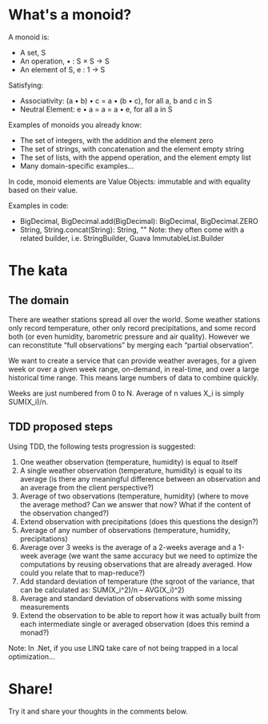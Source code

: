 What's a monoid?
================

A monoid is:
 - A set, S
 - An operation, • : S × S -> S
 - An element of S, e : 1 -> S

Satisfying:
 - Associativity: (a • b) • c = a • (b • c), for all a, b and c in S
 - Neutral Element: e • a = a = a • e, for all a in S

Examples of monoids you already know: 
 - The set of integers, with the addition and the element zero
 - The set of strings, with concatenation and the element empty string
 - The set of lists, with the append operation, and the element empty list
 - Many domain-specific examples...

In code, monoid elements are Value Objects: immutable and with equality based on their value.

Examples in code:
 - BigDecimal, BigDecimal.add(BigDecimal): BigDecimal, BigDecimal.ZERO
 - String, String.concat(String): String, ""
Note: they often come with a related builder, i.e. StringBuilder, Guava ImmutableList.Builder

The kata
========

The domain
----------
There are weather stations spread all over the world. Some weather stations only record temperature, other only record precipitations, and some record both (or even humidity, barometric pressure and air quality). However we can reconstitute “full observations” by merging each “partial observation”. 
  
We want to create a service that can provide weather averages, for a given week or over a given week range, on-demand, in real-time, and over a large historical time range. This means large numbers of data to combine quickly.

Weeks are just numbered from 0 to N. Average of n values X_i is simply SUM(X_i)/n.

TDD proposed steps
------------------
Using TDD, the following tests progression is suggested:
 1. One weather observation (temperature, humidity) is equal to itself
 1. A single weather observation (temperature, humidity) is equal to its average (is there any meaningful difference between an observation and an average from the client perspective?)
 1. Average of two observations (temperature, humidity) (where to move the average method? Can we answer that now? What if the content of the observation changed?)
 1. Extend observation with precipitations (does this questions the design?)
 1. Average of any number of observations (temperature, humidity, precipitations)
 1. Average over 3 weeks is the average of a 2-weeks average and a 1-week average (we want the same accuracy but we need to optimize the computations by reusing observations that are already averaged. How could you relate that to map-reduce?)
 1. Add standard deviation of temperature (the sqroot of the variance, that can be calculated as: SUM(X_i^2)/n – AVG(X_i)^2)
 1. Average and standard deviation of observations with some missing measurements
 1. Extend the observation to be able to report how it was actually built from each intermediate single or averaged observation (does this remind a monad?)

Note: In .Net, if you use LINQ take care of not being trapped in a local optimization...

Share!
======

Try it and share your thoughts in the comments below.
